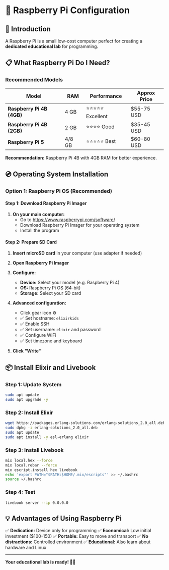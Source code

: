 # 🥧 Raspberry Pi Configuration

## 🎯 Introduction

A Raspberry Pi is a small low-cost computer perfect for creating a **dedicated educational lab** for programming.

## 📋 What Raspberry Pi Do I Need?

### Recommended Models

| Model | RAM | Performance | Approx Price |
|-------|-----|-------------|--------------|
| **Raspberry Pi 4B (4GB)** | 4 GB | ⭐⭐⭐⭐⭐ Excellent | $55-75 USD |
| **Raspberry Pi 4B (2GB)** | 2 GB | ⭐⭐⭐⭐ Good | $35-45 USD |
| **Raspberry Pi 5** | 4/8 GB | ⭐⭐⭐⭐⭐ Best | $60-80 USD |

**Recommendation:** Raspberry Pi 4B with 4GB RAM for better experience.

## 💿 Operating System Installation

### Option 1: Raspberry Pi OS (Recommended)

#### Step 1: Download Raspberry Pi Imager

1. **On your main computer:**
   - Go to https://www.raspberrypi.com/software/
   - Download Raspberry Pi Imager for your operating system
   - Install the program

#### Step 2: Prepare SD Card

1. **Insert microSD card** in your computer (use adapter if needed)
2. **Open Raspberry Pi Imager**
3. **Configure:**
   - **Device:** Select your model (e.g. Raspberry Pi 4)
   - **OS:** Raspberry Pi OS (64-bit)
   - **Storage:** Select your SD card

4. **Advanced configuration:**
   - Click gear icon ⚙️
   - ✅ Set hostname: `elixirkids`
   - ✅ Enable SSH
   - ✅ Set username: `elixir` and password
   - ✅ Configure WiFi
   - ✅ Set timezone and keyboard

5. **Click "Write"**

## 📦 Install Elixir and Livebook

### Step 1: Update System

```bash
sudo apt update
sudo apt upgrade -y
```

### Step 2: Install Elixir

```bash
wget https://packages.erlang-solutions.com/erlang-solutions_2.0_all.deb
sudo dpkg -i erlang-solutions_2.0_all.deb
sudo apt update
sudo apt install -y esl-erlang elixir
```

### Step 3: Install Livebook

```bash
mix local.hex --force
mix local.rebar --force
mix escript.install hex livebook
echo 'export PATH="$PATH:$HOME/.mix/escripts"' >> ~/.bashrc
source ~/.bashrc
```

### Step 4: Test

```bash
livebook server --ip 0.0.0.0
```

## 💡 Advantages of Using Raspberry Pi

✅ **Dedication:** Device only for programming
✅ **Economical:** Low initial investment ($100-150)
✅ **Portable:** Easy to move and transport
✅ **No distractions:** Controlled environment
✅ **Educational:** Also learn about hardware and Linux

---

**Your educational lab is ready! 🥧🚀**

